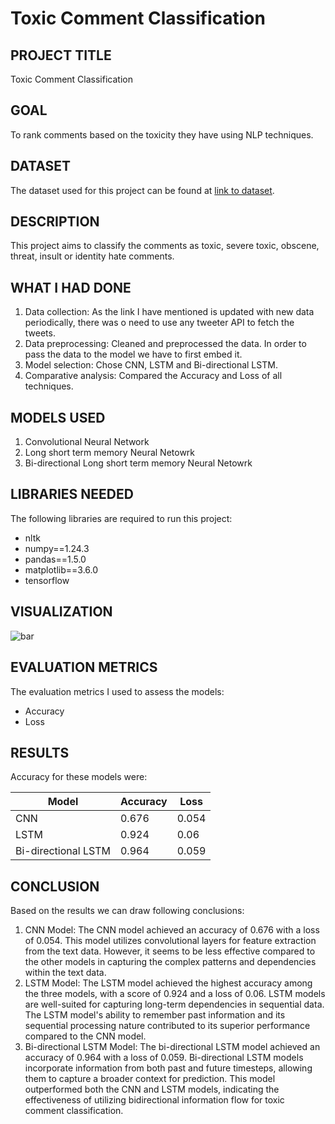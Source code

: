 # Toxic Comment Classification

## PROJECT TITLE

Toxic Comment Classification

## GOAL

To rank comments based on the toxicity they have using NLP techniques.

## DATASET

The dataset used for this project can be found at [link to dataset](https://www.kaggle.com/datasets/julian3833/jigsaw-toxic-comment-classification-challenge?select=train.csv). 

## DESCRIPTION

This project aims to classify the comments as toxic, severe toxic, obscene, threat, insult or identity hate comments.

## WHAT I HAD DONE

1. Data collection: As the link I have mentioned is updated with new data periodically, there was o need to use any tweeter API to fetch the tweets.
2. Data preprocessing: Cleaned and preprocessed the data. In order to pass the data to the model we have to first embed it.
3. Model selection: Chose CNN, LSTM and Bi-directional LSTM.
4. Comparative analysis: Compared the Accuracy and Loss of all techniques.

## MODELS USED

1. Convolutional Neural Network
2. Long short term memory Neural Netowrk
3. Bi-directional Long short term memory Neural Netowrk


## LIBRARIES NEEDED

The following libraries are required to run this project:

- nltk
- numpy==1.24.3
- pandas==1.5.0
- matplotlib==3.6.0
- tensorflow

## VISUALIZATION
![bar](https://github.com/achrekarom12/DL-Simplified/assets/88442486/7bb768e1-7ab0-428c-a363-bb5479d43b73)



## EVALUATION METRICS

The evaluation metrics I used to assess the models:

- Accuracy 
- Loss

## RESULTS
Accuracy for these models were:

| Model | Accuracy | Loss | 
| ----- | ---------------- | ---------------- | 
| CNN   | 0.676       | 0.054        |
| LSTM   | 0.924       | 0.06        |
| Bi-directional LSTM   | 0.964       | 0.059        |

## CONCLUSION
Based on the results we can draw following conclusions:
1. CNN Model: The CNN model achieved an accuracy of 0.676 with a loss of 0.054. This model utilizes convolutional layers for feature extraction from the text data. However, it seems to be less effective compared to the other models in capturing the complex patterns and dependencies within the text data.
2. LSTM Model: The LSTM model achieved the highest accuracy among the three models, with a score of 0.924 and a loss of 0.06. LSTM models are well-suited for capturing long-term dependencies in sequential data. The LSTM model's ability to remember past information and its sequential processing nature contributed to its superior performance compared to the CNN model.
3. Bi-directional LSTM Model: The bi-directional LSTM model achieved an accuracy of 0.964 with a loss of 0.059. Bi-directional LSTM models incorporate information from both past and future timesteps, allowing them to capture a broader context for prediction. This model outperformed both the CNN and LSTM models, indicating the effectiveness of utilizing bidirectional information flow for toxic comment classification.
